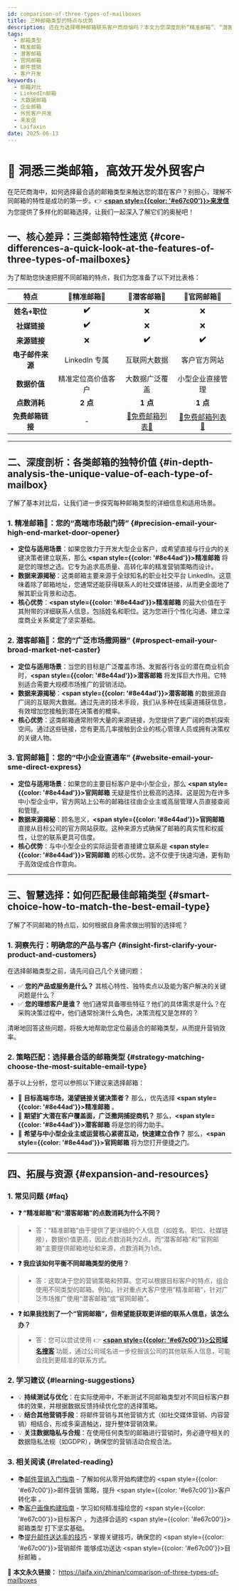 ```yaml
---
id: comparison-of-three-types-of-mailboxes
title: 三种邮箱类型的特点与优势
description: 还在为选择哪种邮箱联系客户而烦恼吗？本文为您深度剖析“精准邮箱”、“潜客邮箱”和“官网邮箱”的核心特点与适用场景，助您精准出击，高效拓展外贸业务！
tags:
  - 邮箱类型
  - 精准邮箱
  - 潜客邮箱
  - 官网邮箱
  - 邮件营销
  - 客户开发
keywords:
  - 邮箱对比
  - LinkedIn邮箱
  - 大数据邮箱
  - 企业邮箱
  - 外贸客户开发
  - 来发信
  - Laifaxin
date: 2025-06-13
---
```


# 📧 洞悉三类邮箱，高效开发外贸客户 

在茫茫商海中，如何选择最合适的邮箱类型来触达您的潜在客户？别担心，理解不同邮箱的特性是成功的第一步。👉 [**<span style={{color: '#e67c00'}}>来发信</span>**](https://laifaxin.com) 为您提供了多样化的邮箱选择，让我们一起深入了解它们的奥秘吧！

## 一、核心差异：三类邮箱特性速览 {#core-differences-a-quick-look-at-the-features-of-three-types-of-mailboxes}

为了帮助您快速把握不同邮箱的特点，我们为您准备了以下对比表格：

| **特点**         | **🎯精准邮箱🎯**                               | **🔎潜客邮箱🔎**                                 | **🏬官网邮箱🏬**                                 |
|:----------------:|:---------------------------------------------:|:-----------------------------------------------:|:-----------------------------------------------:|
| **姓名+职位**     | **✔️**                                         | ❌                                               | ❌                                               |
| **社媒链接**      | **✔️**                                         | ❌                                               | ❌                                               |
| **来源链接**      | ❌                                            | **✔️**                                            | **✔️**                                            |
| **电子邮件来源**   | LinkedIn 专属                                | 互联网大数据                                    | 客户官方网站                                    |
| **数据价值**      | 精准定位高价值客户                             | 大数据广泛覆盖                                    | 小型企业直接管理                                  |
| **点数消耗**      | **2 点**                                      | **1 点**                                          | **1 点**                                          |
| **免费邮箱链接**   | -                                             | [🔔免费邮箱列表🔔](https://url.laifa.xin/free-email) | [🔔免费邮箱列表🔔](https://url.laifa.xin/free-email) |

---

## 二、深度剖析：各类邮箱的独特价值 {#in-depth-analysis-the-unique-value-of-each-type-of-mailbox}

了解了基本对比后，让我们进一步探究每种邮箱类型的详细信息和适用场景。

### 1. 精准邮箱🎯：您的“高端市场敲门砖” {#precision-email-your-high-end-market-door-opener}

- **定位与适用场景**：如果您致力于开发大型企业客户，或希望直接与行业内的关键决策者建立联系，那么 **<span style={{color: '#8e44ad'}}>精准邮箱</span>** 将是您的理想之选。它专为追求高质量、高转化率的精准营销策略而设计。
- **数据来源揭秘**：这类邮箱主要来源于全球知名的职业社交平台 LinkedIn。这意味着除了邮箱地址，您通常还能获得联系人的社交媒体链接，从而更全面地了解其职业背景和动态。
- **核心优势**：**<span style={{color: '#8e44ad'}}>精准邮箱</span>** 的最大价值在于其附带的详细联系人信息，包括姓名和职位。这为您进行个性化沟通、建立深度商业关系奠定了坚实基础。

### 2. 潜客邮箱🔎：您的“广泛市场撒网器” {#prospect-email-your-broad-market-net-caster}

- **定位与适用场景**：当您的目标是广泛覆盖市场、发掘各行各业的潜在商业机会时，**<span style={{color: '#8e44ad'}}>潜客邮箱</span>** 将发挥巨大作用。它特别适合需要大规模市场推广的营销活动。
- **数据来源揭秘**：**<span style={{color: '#8e44ad'}}>潜客邮箱</span>** 的数据源自广阔的互联网大数据。通过先进的技术手段，我们从多种在线渠道捕获信息，有效增加您接触到潜在决策者的概率。
- **核心优势**：这类邮箱通常附带大量的来源链接，为您提供了更广阔的商机探索空间。通过这些链接，您有更高几率接触到企业的核心管理人员或拥有决策权的关键人物。

### 3. 官网邮箱🏬：您的“中小企业直通车” {#website-email-your-sme-direct-express}

- **定位与适用场景**：如果您的主要目标客户是中小型企业，那么 **<span style={{color: '#8e44ad'}}>官网邮箱</span>** 无疑是性价比极高的选择。这是因为在许多中小型企业中，官方网站上公布的邮箱往往由企业主或高层管理人员直接查阅和管理。
- **数据来源揭秘**：顾名思义，**<span style={{color: '#8e44ad'}}>官网邮箱</span>** 直接从目标公司的官方网站获取。这种来源方式确保了邮箱的真实性和权威性，让您的联系更具可信度。
- **核心优势**：与中小型企业的实际运营者直接建立联系是 **<span style={{color: '#8e44ad'}}>官网邮箱</span>** 的核心优势。这不仅便于快速沟通，更有助于高效促成合作意向。

---

## 三、智慧选择：如何匹配最佳邮箱类型 {#smart-choice-how-to-match-the-best-email-type}

了解了不同邮箱的特点后，如何根据自身需求做出明智的选择呢？

### 1. 洞察先行：明确您的产品与客户 {#insight-first-clarify-your-product-and-customers}

在选择邮箱类型之前，请先问自己几个关键问题：

- ✅ **您的产品或服务是什么？** 其核心特性、独特卖点以及能为客户解决的关键问题是什么？
- ✅ **您的理想客户是谁？** 他们通常具备哪些特征？他们的具体需求是什么？在采购决策过程中，他们通常扮演什么角色，决策流程又是怎样的？

清晰地回答这些问题，将极大地帮助您定位最适合的邮箱类型，从而提升营销效率。

### 2. 策略匹配：选择最合适的邮箱类型 {#strategy-matching-choose-the-most-suitable-email-type}

基于以上分析，您可以参照以下建议来选择邮箱：

- 🎯 **目标高端市场，渴望链接关键决策者？** 那么，优先选择 **<span style={{color: '#8e44ad'}}>精准邮箱</span>** 。
- 🔎 **期望扩大潜在客户覆盖面，广泛撒网捕捉商机？** 那么，**<span style={{color: '#8e44ad'}}>潜客邮箱</span>** 将是您的得力助手。
- 🏬 **希望与中小型企业主或运营核心紧密互动，快速建立合作？** 那么，**<span style={{color: '#8e44ad'}}>官网邮箱</span>** 将为您打开便捷之门。

---

## 四、拓展与资源 {#expansion-and-resources}

### 1. 常见问题 {#faq}

- **❓ “精准邮箱”和“潜客邮箱”的点数消耗为什么不同？** 
> - 答：“精准邮箱”由于提供了更详细的个人信息（如姓名、职位、社媒链接），数据价值更高，因此点数消耗为2点。而“潜客邮箱”和“官网邮箱”主要提供邮箱地址和来源，点数消耗为1点。

- **❓ 我应该如何平衡不同邮箱类型的使用？** 
> - 答：这取决于您的营销策略和预算。您可以根据目标客户的特点，组合使用不同类型的邮箱。例如，针对重点大客户使用“精准邮箱”，针对广泛市场推广使用“潜客邮箱”或“官网邮箱”。

- **❓ 如果我找到了一个“官网邮箱”，但希望能获取更详细的联系人信息，该怎么办？** 
> - 答：您可以尝试使用 👉 [**<span style={{color: '#e67c00'}}>公司域名搜客</span>**](https://web.laifaxin.com/search/domain-engine) 功能，通过公司域名进一步挖掘该公司的其他联系人信息，可能会找到更精准的联系方式。

### 2. 学习建议 {#learning-suggestions}

- 💡 **持续测试与优化**：在实际使用中，不断测试不同邮箱类型对不同目标客户群体的效果，并根据数据反馈持续优化您的选择策略。
- 💡 **结合其他营销手段**：将邮件营销与其他营销方式（如社交媒体营销、内容营销）相结合，形成多渠道触达，提升整体营销效果。
- 💡 **关注数据隐私与合规**：在使用任何类型的邮箱进行营销时，务必遵守相关的数据隐私法规（如GDPR），确保您的营销活动合规合法。

### 3. 相关阅读 {#related-reading}

- 📚[邮件营销入门指南](./email-mass-sending) - 了解如何从零开始构建您的 <span style={{color: '#e67c00'}}>邮件营销</span> 策略，提升 <span style={{color: '#e67c00'}}>客户转化率</span> 。
- 📚[客户画像构建指南](./customer-profiling-section) - 学习如何精准描绘您的 <span style={{color: '#e67c00'}}>目标客户</span> ，为选择合适的 <span style={{color: '#e67c00'}}>邮箱类型</span> 打下坚实基础。
- 📚[提升邮件送达率的技巧](./email-verification) - 掌握关键技巧，确保您的 <span style={{color: '#e67c00'}}>营销邮件</span> 能够成功送达 <span style={{color: '#e67c00'}}>目标邮箱</span> 。

🔗 **本文永久链接：** https://laifa.xin/zhinan/comparison-of-three-types-of-mailboxes
